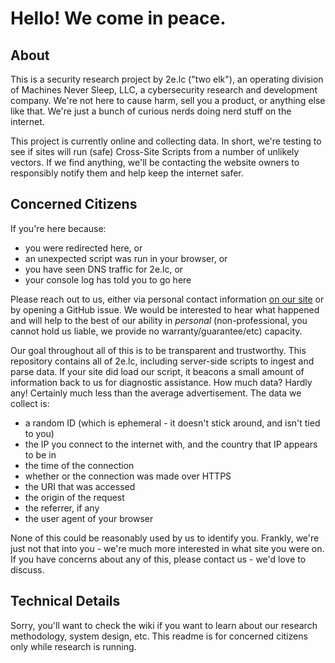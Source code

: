# Hello! We come in peace.

## About

This is a security research project by 2e.lc ("two elk"), an operating division of Machines Never Sleep, LLC, a cybersecurity research and development company. We're not here to cause harm, sell you a product, or anything else like that. We're just a bunch of curious nerds doing nerd stuff on the internet.

This project is currently online and collecting data. In short, we're testing to see if sites will run (safe) Cross-Site Scripts from a number of unlikely vectors. If we find anything, we'll be contacting the website owners to responsibly notify them and help keep the internet safer.

## Concerned Citizens

If you're here because:
 - you were redirected here, or
 - an unexpected script was run in your browser, or
 - you have seen DNS traffic for 2e.lc, or
 - your console log has told you to go here

Please reach out to us, either via personal contact information [on our site](https://mns.llc) or by opening a GitHub issue. We would be interested to hear what happened and will help to the best of our ability in *personal* (non-professional, you cannot hold us liable, we provide no warranty/guarantee/etc) capacity.

Our goal throughout all of this is to be transparent and trustworthy. This repository contains all of 2e.lc, including server-side scripts to ingest and parse data. If your site did load our script, it beacons a small amount of information back to us for diagnostic assistance. How much data? Hardly any! Certainly much less than the average advertisement. The data we collect is:

 - a random ID (which is ephemeral - it doesn't stick around, and isn't tied to you)
 - the IP you connect to the internet with, and the country that IP appears to be in
 - the time of the connection
 - whether or the connection was made over HTTPS
 - the URI that was accessed
 - the origin of the request
 - the referrer, if any
 - the user agent of your browser

None of this could be reasonably used by us to identify you. Frankly, we're just not that into you - we're much more interested in what site you were on. If you have concerns about any of this, please contact us - we'd love to discuss.

## Technical Details

Sorry, you'll want to check the wiki if you want to learn about our research methodology, system design, etc. This readme is for concerned citizens only while research is running.